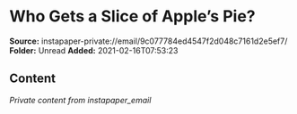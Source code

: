 # Who Gets a Slice of Apple’s Pie?

**Source:** instapaper-private://email/9c077784ed4547f2d048c7161d2e5ef7/
**Folder:** Unread
**Added:** 2021-02-16T07:53:23




## Content
*Private content from instapaper_email*
